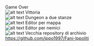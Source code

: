 Game Over\
![alt text](Resources/Images/GIF/GIF-GameOver.gif)
Vittoria\
![alt text](Resources/Images/GIF/GIF-Win.gif)
Dungeon a due stanze\
![alt text](Resources/Images/GIF/GIF-Dungeon.gif)
Editor per mappa\
![alt text](Resources/Images/GIF/GIF-Tile.gif)
Editor per nemici\
![alt text](Resources/Images/GIF/GIF-EnemyEditor.gif)
Vecchia repository di archivio\
https://github.com/ippo1997/Fani-Ippoliti
